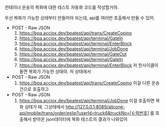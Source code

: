 컨테이너 운송의 복화에 대한 테스트 자동화 코드를 작성할거야.

우선 복화가 가능한 상태부터 만들어야 되는데, api를 여러번 호출해서 만들 수 있어.
 - POST - Raw JSON
	1. https://bpa.acciox.dev/bpatest/api/trans/CreateCopino
	2. https://bpa.acciox.dev/bpatest/api/terminal/GateIn
	3. https://bpa.acciox.dev/bpatest/api/terminal/EnterBlock
	4. https://bpa.acciox.dev/bpatest/api/terminal/JobDone
	5. https://bpa.acciox.dev/bpatest/api/terminal/GateOut
	6. https://bpa.acciox.dev/bpatest/api/terminal/GateIn
	7. https://bpa.acciox.dev/bpatest/api/terminal/EnterBlock
저 한사이클이 돌면 복화가 가능한 상태야.
저 상태에서
 - POST - Raw JSON
	1. https://bpa.acciox.dev/bpatest/api/trans/CreateCopino
이걸 다른 운송건으로 호출하고
 - POST - Raw JSON
	1. https://bpa.acciox.dev/bpatest/api/terminal/JobDone
이걸 호출하면 복화 상태가 돼.
그상태에서
http://127.0.0.1:8089/allcone-api/mobile/trans/order/eslip?userId=truck6&truckNo=[ㅌ럭번호]
를 호출해서 받아온 json데이터에 복화 테스트의 결과가 나와있어